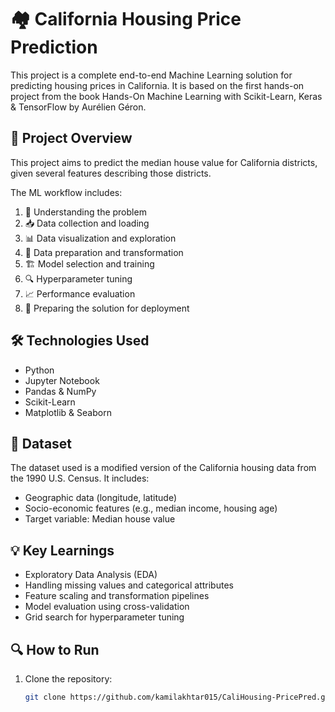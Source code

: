 # 🏘️ California Housing Price Prediction

This project is a complete end-to-end Machine Learning solution for predicting housing prices in California. It is based on the first hands-on project from the book Hands-On Machine Learning with Scikit-Learn, Keras & TensorFlow by Aurélien Géron.

## 📌 Project Overview

This project aims to predict the median house value for California districts, given several features describing those districts.

The ML workflow includes:

1. 🧠 Understanding the problem  
2. 📥 Data collection and loading  
3. 📊 Data visualization and exploration  
4. 🧹 Data preparation and transformation    
5. 🏗️ Model selection and training  
6. 🔍 Hyperparameter tuning  
7. 📈 Performance evaluation  
8. 🚀 Preparing the solution for deployment

## 🛠️ Technologies Used

- Python
- Jupyter Notebook
- Pandas & NumPy
- Scikit-Learn
- Matplotlib & Seaborn

## 📂 Dataset

The dataset used is a modified version of the California housing data from the 1990 U.S. Census. It includes:

- Geographic data (longitude, latitude)
- Socio-economic features (e.g., median income, housing age)
- Target variable: Median house value

## 💡 Key Learnings

- Exploratory Data Analysis (EDA)
- Handling missing values and categorical attributes
- Feature scaling and transformation pipelines
- Model evaluation using cross-validation
- Grid search for hyperparameter tuning 

## 🔍 How to Run

1. Clone the repository:
   ```bash
   git clone https://github.com/kamilakhtar015/CaliHousing-PricePred.git
